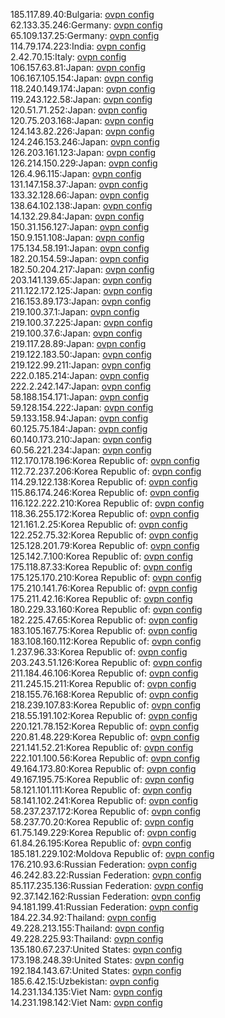 185.117.89.40:Bulgaria: [ovpn config](vpn/185_117_89_40.ovpn)  
62.133.35.246:Germany: [ovpn config](vpn/62_133_35_246.ovpn)  
65.109.137.25:Germany: [ovpn config](vpn/65_109_137_25.ovpn)  
114.79.174.223:India: [ovpn config](vpn/114_79_174_223.ovpn)  
2.42.70.15:Italy: [ovpn config](vpn/2_42_70_15.ovpn)  
106.157.63.81:Japan: [ovpn config](vpn/106_157_63_81.ovpn)  
106.167.105.154:Japan: [ovpn config](vpn/106_167_105_154.ovpn)  
118.240.149.174:Japan: [ovpn config](vpn/118_240_149_174.ovpn)  
119.243.122.58:Japan: [ovpn config](vpn/119_243_122_58.ovpn)  
120.51.71.252:Japan: [ovpn config](vpn/120_51_71_252.ovpn)  
120.75.203.168:Japan: [ovpn config](vpn/120_75_203_168.ovpn)  
124.143.82.226:Japan: [ovpn config](vpn/124_143_82_226.ovpn)  
124.246.153.246:Japan: [ovpn config](vpn/124_246_153_246.ovpn)  
126.203.161.123:Japan: [ovpn config](vpn/126_203_161_123.ovpn)  
126.214.150.229:Japan: [ovpn config](vpn/126_214_150_229.ovpn)  
126.4.96.115:Japan: [ovpn config](vpn/126_4_96_115.ovpn)  
131.147.158.37:Japan: [ovpn config](vpn/131_147_158_37.ovpn)  
133.32.128.66:Japan: [ovpn config](vpn/133_32_128_66.ovpn)  
138.64.102.138:Japan: [ovpn config](vpn/138_64_102_138.ovpn)  
14.132.29.84:Japan: [ovpn config](vpn/14_132_29_84.ovpn)  
150.31.156.127:Japan: [ovpn config](vpn/150_31_156_127.ovpn)  
150.9.151.108:Japan: [ovpn config](vpn/150_9_151_108.ovpn)  
175.134.58.191:Japan: [ovpn config](vpn/175_134_58_191.ovpn)  
182.20.154.59:Japan: [ovpn config](vpn/182_20_154_59.ovpn)  
182.50.204.217:Japan: [ovpn config](vpn/182_50_204_217.ovpn)  
203.141.139.65:Japan: [ovpn config](vpn/203_141_139_65.ovpn)  
211.122.172.125:Japan: [ovpn config](vpn/211_122_172_125.ovpn)  
216.153.89.173:Japan: [ovpn config](vpn/216_153_89_173.ovpn)  
219.100.37.1:Japan: [ovpn config](vpn/219_100_37_1.ovpn)  
219.100.37.225:Japan: [ovpn config](vpn/219_100_37_225.ovpn)  
219.100.37.6:Japan: [ovpn config](vpn/219_100_37_6.ovpn)  
219.117.28.89:Japan: [ovpn config](vpn/219_117_28_89.ovpn)  
219.122.183.50:Japan: [ovpn config](vpn/219_122_183_50.ovpn)  
219.122.99.211:Japan: [ovpn config](vpn/219_122_99_211.ovpn)  
222.0.185.214:Japan: [ovpn config](vpn/222_0_185_214.ovpn)  
222.2.242.147:Japan: [ovpn config](vpn/222_2_242_147.ovpn)  
58.188.154.171:Japan: [ovpn config](vpn/58_188_154_171.ovpn)  
59.128.154.222:Japan: [ovpn config](vpn/59_128_154_222.ovpn)  
59.133.158.94:Japan: [ovpn config](vpn/59_133_158_94.ovpn)  
60.125.75.184:Japan: [ovpn config](vpn/60_125_75_184.ovpn)  
60.140.173.210:Japan: [ovpn config](vpn/60_140_173_210.ovpn)  
60.56.221.234:Japan: [ovpn config](vpn/60_56_221_234.ovpn)  
112.170.178.196:Korea Republic of: [ovpn config](vpn/112_170_178_196.ovpn)  
112.72.237.206:Korea Republic of: [ovpn config](vpn/112_72_237_206.ovpn)  
114.29.122.138:Korea Republic of: [ovpn config](vpn/114_29_122_138.ovpn)  
115.86.174.246:Korea Republic of: [ovpn config](vpn/115_86_174_246.ovpn)  
116.122.222.210:Korea Republic of: [ovpn config](vpn/116_122_222_210.ovpn)  
118.36.255.172:Korea Republic of: [ovpn config](vpn/118_36_255_172.ovpn)  
121.161.2.25:Korea Republic of: [ovpn config](vpn/121_161_2_25.ovpn)  
122.252.75.32:Korea Republic of: [ovpn config](vpn/122_252_75_32.ovpn)  
125.128.201.79:Korea Republic of: [ovpn config](vpn/125_128_201_79.ovpn)  
125.142.7.100:Korea Republic of: [ovpn config](vpn/125_142_7_100.ovpn)  
175.118.87.33:Korea Republic of: [ovpn config](vpn/175_118_87_33.ovpn)  
175.125.170.210:Korea Republic of: [ovpn config](vpn/175_125_170_210.ovpn)  
175.210.141.76:Korea Republic of: [ovpn config](vpn/175_210_141_76.ovpn)  
175.211.42.16:Korea Republic of: [ovpn config](vpn/175_211_42_16.ovpn)  
180.229.33.160:Korea Republic of: [ovpn config](vpn/180_229_33_160.ovpn)  
182.225.47.65:Korea Republic of: [ovpn config](vpn/182_225_47_65.ovpn)  
183.105.167.75:Korea Republic of: [ovpn config](vpn/183_105_167_75.ovpn)  
183.108.160.112:Korea Republic of: [ovpn config](vpn/183_108_160_112.ovpn)  
1.237.96.33:Korea Republic of: [ovpn config](vpn/1_237_96_33.ovpn)  
203.243.51.126:Korea Republic of: [ovpn config](vpn/203_243_51_126.ovpn)  
211.184.46.106:Korea Republic of: [ovpn config](vpn/211_184_46_106.ovpn)  
211.245.15.211:Korea Republic of: [ovpn config](vpn/211_245_15_211.ovpn)  
218.155.76.168:Korea Republic of: [ovpn config](vpn/218_155_76_168.ovpn)  
218.239.107.83:Korea Republic of: [ovpn config](vpn/218_239_107_83.ovpn)  
218.55.191.102:Korea Republic of: [ovpn config](vpn/218_55_191_102.ovpn)  
220.121.78.152:Korea Republic of: [ovpn config](vpn/220_121_78_152.ovpn)  
220.81.48.229:Korea Republic of: [ovpn config](vpn/220_81_48_229.ovpn)  
221.141.52.21:Korea Republic of: [ovpn config](vpn/221_141_52_21.ovpn)  
222.101.100.56:Korea Republic of: [ovpn config](vpn/222_101_100_56.ovpn)  
49.164.173.80:Korea Republic of: [ovpn config](vpn/49_164_173_80.ovpn)  
49.167.195.75:Korea Republic of: [ovpn config](vpn/49_167_195_75.ovpn)  
58.121.101.111:Korea Republic of: [ovpn config](vpn/58_121_101_111.ovpn)  
58.141.102.241:Korea Republic of: [ovpn config](vpn/58_141_102_241.ovpn)  
58.237.237.172:Korea Republic of: [ovpn config](vpn/58_237_237_172.ovpn)  
58.237.70.20:Korea Republic of: [ovpn config](vpn/58_237_70_20.ovpn)  
61.75.149.229:Korea Republic of: [ovpn config](vpn/61_75_149_229.ovpn)  
61.84.26.195:Korea Republic of: [ovpn config](vpn/61_84_26_195.ovpn)  
185.181.229.102:Moldova Republic of: [ovpn config](vpn/185_181_229_102.ovpn)  
176.210.93.6:Russian Federation: [ovpn config](vpn/176_210_93_6.ovpn)  
46.242.83.22:Russian Federation: [ovpn config](vpn/46_242_83_22.ovpn)  
85.117.235.136:Russian Federation: [ovpn config](vpn/85_117_235_136.ovpn)  
92.37.142.162:Russian Federation: [ovpn config](vpn/92_37_142_162.ovpn)  
94.181.199.41:Russian Federation: [ovpn config](vpn/94_181_199_41.ovpn)  
184.22.34.92:Thailand: [ovpn config](vpn/184_22_34_92.ovpn)  
49.228.213.155:Thailand: [ovpn config](vpn/49_228_213_155.ovpn)  
49.228.225.93:Thailand: [ovpn config](vpn/49_228_225_93.ovpn)  
135.180.67.237:United States: [ovpn config](vpn/135_180_67_237.ovpn)  
173.198.248.39:United States: [ovpn config](vpn/173_198_248_39.ovpn)  
192.184.143.67:United States: [ovpn config](vpn/192_184_143_67.ovpn)  
185.6.42.15:Uzbekistan: [ovpn config](vpn/185_6_42_15.ovpn)  
14.231.134.135:Viet Nam: [ovpn config](vpn/14_231_134_135.ovpn)  
14.231.198.142:Viet Nam: [ovpn config](vpn/14_231_198_142.ovpn)  

